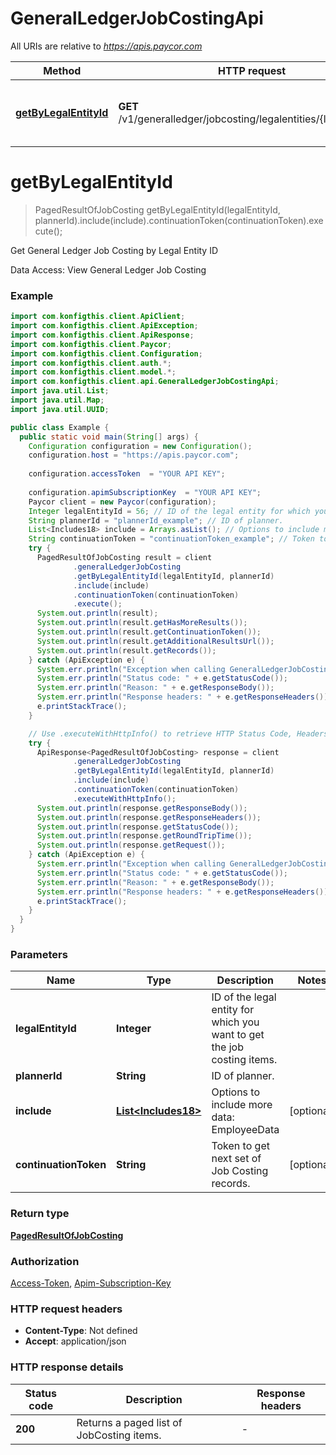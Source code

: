 # GeneralLedgerJobCostingApi

All URIs are relative to *https://apis.paycor.com*

| Method | HTTP request | Description |
|------------- | ------------- | -------------|
| [**getByLegalEntityId**](GeneralLedgerJobCostingApi.md#getByLegalEntityId) | **GET** /v1/generalledger/jobcosting/legalentities/{legalEntityId} | Get General Ledger Job Costing by Legal Entity ID |


<a name="getByLegalEntityId"></a>
# **getByLegalEntityId**
> PagedResultOfJobCosting getByLegalEntityId(legalEntityId, plannerId).include(include).continuationToken(continuationToken).execute();

Get General Ledger Job Costing by Legal Entity ID

Data Access: View General Ledger Job Costing

### Example
```java
import com.konfigthis.client.ApiClient;
import com.konfigthis.client.ApiException;
import com.konfigthis.client.ApiResponse;
import com.konfigthis.client.Paycor;
import com.konfigthis.client.Configuration;
import com.konfigthis.client.auth.*;
import com.konfigthis.client.model.*;
import com.konfigthis.client.api.GeneralLedgerJobCostingApi;
import java.util.List;
import java.util.Map;
import java.util.UUID;

public class Example {
  public static void main(String[] args) {
    Configuration configuration = new Configuration();
    configuration.host = "https://apis.paycor.com";
    
    configuration.accessToken  = "YOUR API KEY";
    
    configuration.apimSubscriptionKey  = "YOUR API KEY";
    Paycor client = new Paycor(configuration);
    Integer legalEntityId = 56; // ID of the legal entity for which you want to get the job costing items.
    String plannerId = "plannerId_example"; // ID of planner.
    List<Includes18> include = Arrays.asList(); // Options to include more data: EmployeeData
    String continuationToken = "continuationToken_example"; // Token to get next set of Job Costing records.
    try {
      PagedResultOfJobCosting result = client
              .generalLedgerJobCosting
              .getByLegalEntityId(legalEntityId, plannerId)
              .include(include)
              .continuationToken(continuationToken)
              .execute();
      System.out.println(result);
      System.out.println(result.getHasMoreResults());
      System.out.println(result.getContinuationToken());
      System.out.println(result.getAdditionalResultsUrl());
      System.out.println(result.getRecords());
    } catch (ApiException e) {
      System.err.println("Exception when calling GeneralLedgerJobCostingApi#getByLegalEntityId");
      System.err.println("Status code: " + e.getStatusCode());
      System.err.println("Reason: " + e.getResponseBody());
      System.err.println("Response headers: " + e.getResponseHeaders());
      e.printStackTrace();
    }

    // Use .executeWithHttpInfo() to retrieve HTTP Status Code, Headers and Request
    try {
      ApiResponse<PagedResultOfJobCosting> response = client
              .generalLedgerJobCosting
              .getByLegalEntityId(legalEntityId, plannerId)
              .include(include)
              .continuationToken(continuationToken)
              .executeWithHttpInfo();
      System.out.println(response.getResponseBody());
      System.out.println(response.getResponseHeaders());
      System.out.println(response.getStatusCode());
      System.out.println(response.getRoundTripTime());
      System.out.println(response.getRequest());
    } catch (ApiException e) {
      System.err.println("Exception when calling GeneralLedgerJobCostingApi#getByLegalEntityId");
      System.err.println("Status code: " + e.getStatusCode());
      System.err.println("Reason: " + e.getResponseBody());
      System.err.println("Response headers: " + e.getResponseHeaders());
      e.printStackTrace();
    }
  }
}

```

### Parameters

| Name | Type | Description  | Notes |
|------------- | ------------- | ------------- | -------------|
| **legalEntityId** | **Integer**| ID of the legal entity for which you want to get the job costing items. | |
| **plannerId** | **String**| ID of planner. | |
| **include** | [**List&lt;Includes18&gt;**](Includes18.md)| Options to include more data: EmployeeData | [optional] |
| **continuationToken** | **String**| Token to get next set of Job Costing records. | [optional] |

### Return type

[**PagedResultOfJobCosting**](PagedResultOfJobCosting.md)

### Authorization

[Access-Token](../README.md#Access-Token), [Apim-Subscription-Key](../README.md#Apim-Subscription-Key)

### HTTP request headers

 - **Content-Type**: Not defined
 - **Accept**: application/json

### HTTP response details
| Status code | Description | Response headers |
|-------------|-------------|------------------|
| **200** | Returns a paged list of JobCosting items. |  -  |


